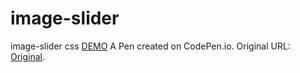 # image-slider
image-slider css [DEMO](https://alfazzafashion.github.io/image-slider/)
A Pen created on CodePen.io. Original URL: [Original](https://codepen.io/).
